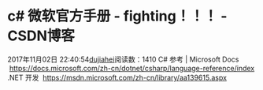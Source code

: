 # c# 微软官方手册 - fighting！！！ - CSDN博客
2017年11月02日 22:40:54[dujiahei](https://me.csdn.net/dujiahei)阅读数：1410
C# 参考 | Microsoft Docs  https://docs.microsoft.com/zh-cn/dotnet/csharp/language-reference/index
.NET 开发  https://msdn.microsoft.com/zh-cn/library/aa139615.aspx
